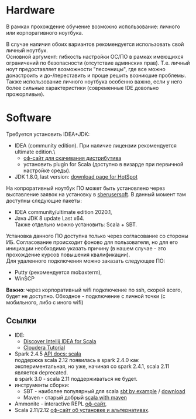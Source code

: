
# Hardware

В рамках прохождение обучение возможно использование: личного или корпоративного ноутбука.

В случае наличия обоих вариантов рекомендуется использовать свой личный ноутбук.\
Основной аргумент: гибкость настройки ОС/ПО в рамках имеющихся ограничений по безопасности (отсутствие админских прав). Т.е. личный ноут предоставляет возможности "песочницы", где все можно донастроить и до-/переставить и проще решить возникшие проблемы.\
Также использование личного ноутбука особенно важно, если у него более сильные характеристики (современные IDE довольно прожорливые).

# Software

Требуется установить IDEA+JDK:
* IDEA (community edition). При наличие лицензии рекомендуется ultimate edition.\
    * [оф-сайт для скачивания дистрибутива](https://www.jetbrains.com/idea/)
    * установить plugin for Scala (доступно в визарде при первичной настройке среды).
* JDK 1.8.0, last version: [download page for HotSpot](https://www.oracle.com/java/technologies/javase-jdk8-downloads.html)

На копроративный ноутбук ПО может быть установлено через выставление заявок на установку в [sberusersoft](https://sberusersoft). 
В данный момент там доступны следующие пакеты:
* IDEA community/ultimate edition 2020.1,
* Java JDK 8 update Last x64.\
Также отдельно можно установить: Scala + SBT.

Установка данного ПО доступна только через согласование со стороны ИБ. Согласование происходит фоново для пользователя, но для его инициации необходимо указать причину (в нашем случае - это прохождение курсов повышения квалификации).\
Для удаленного подключения можно заказать следующее ПО:
* Putty (рекомендуется mobaxterm),
* WinSCP

**Важно**: через корпоративный wifi подключение по ssh, скорей всего, будет не доступно. Обходное - подключение с личной точки (с мобильного, либо с иного wifi)

## Ссылки

* IDE:
    * [Discover Intellij IDEA for Scala](https://www.jetbrains.com/help/idea/discover-intellij-idea-for-scala.html)
    * [Cloudera Tutorial](https://www.cloudera.com/tutorials/setting-up-a-spark-development-environment-with-scala/.html)
* Spark 2.4.5 [API docs: scala](https://spark.apache.org/docs/latest/api/scala/index.html#org.apache.spark.package) \
    поддержка scala 2.12 появилась в spark 2.4.0 как экспериментальная, но уже, начиная со spark 2.4.1, scala 2.11 является deprecated.\
    в spark 3.0 - scala 2.11 поддерживаться не будет.
* инструменты сборки:
    * SBT -  наиболее популярный для scala [sbt by example](https://www.scala-sbt.org/1.x/docs/sbt-by-example.html) / [download](https://www.scala-sbt.org/download.html)
    * Maven - старый добрый [scala with maven](https://docs.scala-lang.org/tutorials/scala-with-maven.html)
* Ammonite - interactive REPL [оф-сайт](http://ammonite.io/#Ammonite-REPL),
* Scala 2.11/2.12 [оф-сайт об установке и альтернативах](https://www.scala-lang.org/download/).
